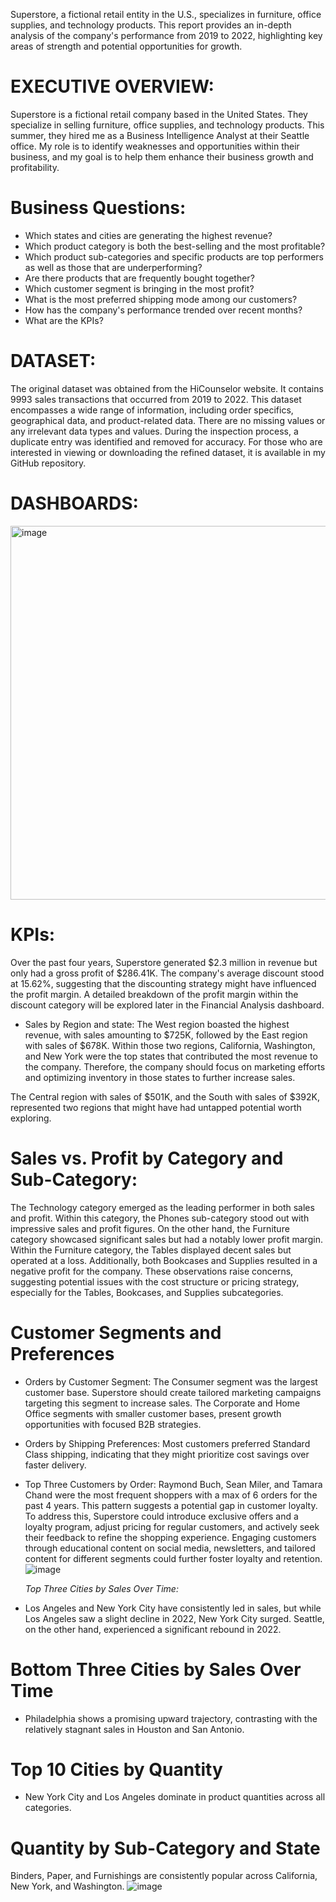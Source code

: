 Superstore, a fictional retail entity in the U.S., specializes in furniture, office supplies, and technology products. This report provides an in-depth analysis of the company's performance from 2019 to 2022, highlighting key areas of strength and potential opportunities for growth.

# EXECUTIVE OVERVIEW:
Superstore is a fictional retail company based in the United States. They specialize in selling furniture, office supplies, and technology products. This summer, they hired me as a Business Intelligence Analyst at their Seattle office. My role is to identify weaknesses and opportunities within their business, and my goal is to help them enhance their business growth and profitability.

# Business Questions:
* Which states and cities are generating the highest revenue?
* Which product category is both the best-selling and the most profitable?
* Which product sub-categories and specific products are top performers as well as those that are underperforming?
* Are there products that are frequently bought together?
* Which customer segment is bringing in the most profit?
* What is the most preferred shipping mode among our customers?
* How has the company's performance trended over recent months?
* What are the KPIs?

# DATASET:
The original dataset was obtained from the HiCounselor website. It contains 9993 sales transactions that occurred from 2019 to 2022. This dataset encompasses a wide range of information, including order specifics, geographical data, and product-related data. There are no missing values or any irrelevant data types and values. During the inspection process, a duplicate entry was identified and removed for accuracy. For those who are interested in viewing or downloading the refined dataset, it is available in my GitHub repository.

# DASHBOARDS:
<img width="598" alt="image" src="https://github.com/user-attachments/assets/540e2b04-b87e-4346-9b2f-0e55cfaf7e8a">

# KPIs:
Over the past four years, Superstore generated $2.3 million in revenue but only had a gross profit of $286.41K. The company's average discount stood at 15.62%, suggesting that the discounting strategy might have influenced the profit margin. A detailed breakdown of the profit margin within the discount category will be explored later in the Financial Analysis dashboard.
* Sales by Region and state:
The West region boasted the highest revenue, with sales amounting to $725K, followed by the East region with sales of $678K. Within those two regions, California, Washington, and New York were the top states that contributed the most revenue to the company. Therefore, the company should focus on marketing efforts and optimizing inventory in those states to further increase sales.

The Central region with sales of $501K, and the South with sales of $392K, represented two regions that might have had untapped potential worth exploring.

# Sales vs. Profit by Category and Sub-Category:
The Technology category emerged as the leading performer in both sales and profit. Within this category, the Phones sub-category stood out with impressive sales and profit figures. On the other hand, the Furniture category showcased significant sales but had a notably lower profit margin. Within the Furniture category, the Tables displayed decent sales but operated at a loss. Additionally, both Bookcases and Supplies resulted in a negative profit for the company. These observations raise concerns, suggesting potential issues with the cost structure or pricing strategy, especially for the Tables, Bookcases, and Supplies subcategories.
# Customer Segments and Preferences
* Orders by Customer Segment: The Consumer segment was the largest customer base. Superstore should create tailored marketing campaigns targeting this segment to increase sales. The Corporate and Home Office segments with smaller customer bases, present growth opportunities with focused B2B strategies.
* Orders by Shipping Preferences: Most customers preferred Standard Class shipping, indicating that they might prioritize cost savings over faster delivery.
* Top Three Customers by Order: Raymond Buch, Sean Miler, and Tamara Chand were the most frequent shoppers with a max of 6 orders for the past 4 years. This pattern suggests a potential gap in customer loyalty. To address this, Superstore could introduce exclusive offers and a loyalty program, adjust pricing for regular customers, and actively seek their feedback to refine the shopping experience. Engaging customers through educational content on social media, newsletters, and tailored content for different segments could further foster loyalty and retention.
  ![image](https://github.com/user-attachments/assets/487fc14f-64bd-4235-8008-c1719321f343)


  *Top Three Cities by Sales Over Time:*
* Los Angeles and New York City have consistently led in sales, but while Los Angeles saw a slight decline in 2022, New York City surged. Seattle, on the other hand, experienced a significant rebound in 2022.
# Bottom Three Cities by Sales Over Time
* Philadelphia shows a promising upward trajectory, contrasting with the relatively stagnant sales in Houston and San Antonio.
# Top 10 Cities by Quantity
* New York City and Los Angeles dominate in product quantities across all categories.
# Quantity by Sub-Category and State
Binders, Paper, and Furnishings are consistently popular across California, New York, and Washington.
![image](https://github.com/user-attachments/assets/41420c36-3414-4c4f-854e-50347176c646)




